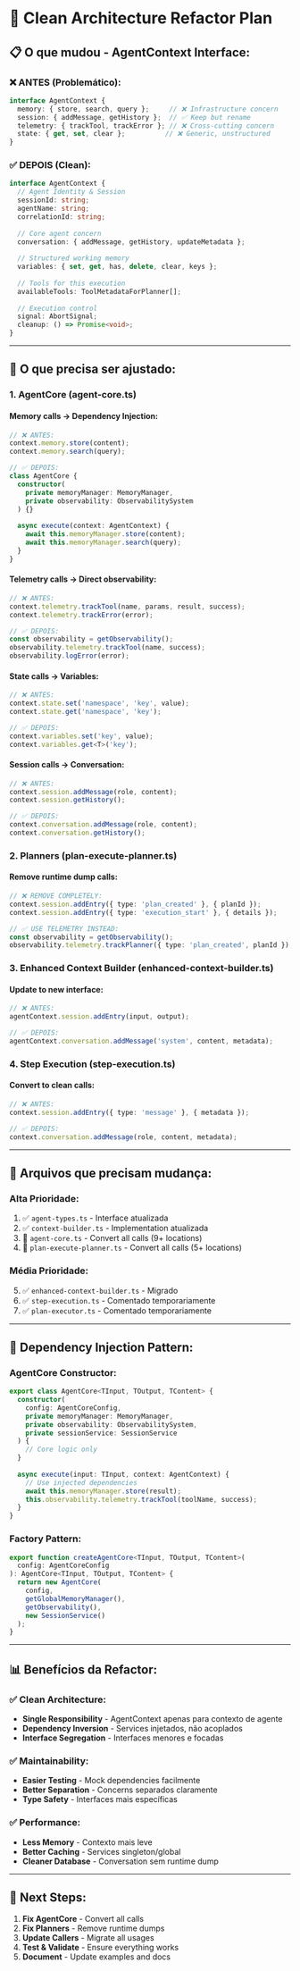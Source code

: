 # 🎯 Clean Architecture Refactor Plan

## **📋 O que mudou - AgentContext Interface:**

### **❌ ANTES (Problemático):**
```typescript
interface AgentContext {
  memory: { store, search, query };     // ❌ Infrastructure concern
  session: { addMessage, getHistory };  // ✅ Keep but rename
  telemetry: { trackTool, trackError }; // ❌ Cross-cutting concern
  state: { get, set, clear };          // ❌ Generic, unstructured
}
```

### **✅ DEPOIS (Clean):**
```typescript
interface AgentContext {
  // Agent Identity & Session
  sessionId: string;
  agentName: string;
  correlationId: string;
  
  // Core agent concern
  conversation: { addMessage, getHistory, updateMetadata };
  
  // Structured working memory
  variables: { set, get, has, delete, clear, keys };
  
  // Tools for this execution
  availableTools: ToolMetadataForPlanner[];
  
  // Execution control
  signal: AbortSignal;
  cleanup: () => Promise<void>;
}
```

---

## **🔧 O que precisa ser ajustado:**

### **1. AgentCore (agent-core.ts)**

#### **Memory calls → Dependency Injection:**
```typescript
// ❌ ANTES:
context.memory.store(content);
context.memory.search(query);

// ✅ DEPOIS: 
class AgentCore {
  constructor(
    private memoryManager: MemoryManager,
    private observability: ObservabilitySystem
  ) {}
  
  async execute(context: AgentContext) {
    await this.memoryManager.store(content);
    await this.memoryManager.search(query);
  }
}
```

#### **Telemetry calls → Direct observability:**
```typescript
// ❌ ANTES:
context.telemetry.trackTool(name, params, result, success);
context.telemetry.trackError(error);

// ✅ DEPOIS:
const observability = getObservability();
observability.telemetry.trackTool(name, success);
observability.logError(error);
```

#### **State calls → Variables:**
```typescript
// ❌ ANTES:
context.state.set('namespace', 'key', value);
context.state.get('namespace', 'key');

// ✅ DEPOIS:
context.variables.set('key', value);
context.variables.get<T>('key');
```

#### **Session calls → Conversation:**
```typescript
// ❌ ANTES:
context.session.addMessage(role, content);
context.session.getHistory();

// ✅ DEPOIS:
context.conversation.addMessage(role, content);
context.conversation.getHistory();
```

### **2. Planners (plan-execute-planner.ts)**

#### **Remove runtime dump calls:**
```typescript
// ❌ REMOVE COMPLETELY:
context.session.addEntry({ type: 'plan_created' }, { planId });
context.session.addEntry({ type: 'execution_start' }, { details });

// ✅ USE TELEMETRY INSTEAD:
const observability = getObservability();
observability.telemetry.trackPlanner({ type: 'plan_created', planId });
```

### **3. Enhanced Context Builder (enhanced-context-builder.ts)**

#### **Update to new interface:**
```typescript
// ❌ ANTES:
agentContext.session.addEntry(input, output);

// ✅ DEPOIS:
agentContext.conversation.addMessage('system', content, metadata);
```

### **4. Step Execution (step-execution.ts)**

#### **Convert to clean calls:**
```typescript
// ❌ ANTES:
context.session.addEntry({ type: 'message' }, { metadata });

// ✅ DEPOIS:
context.conversation.addMessage(role, content, metadata);
```

---

## **📁 Arquivos que precisam mudança:**

### **Alta Prioridade:**
1. ✅ `agent-types.ts` - Interface atualizada
2. ✅ `context-builder.ts` - Implementation atualizada  
3. 🔄 `agent-core.ts` - Convert all calls (9+ locations)
4. 🔄 `plan-execute-planner.ts` - Convert all calls (5+ locations)

### **Média Prioridade:**
5. ✅ `enhanced-context-builder.ts` - Migrado
6. ✅ `step-execution.ts` - Comentado temporariamente
7. ✅ `plan-executor.ts` - Comentado temporariamente

---

## **🚀 Dependency Injection Pattern:**

### **AgentCore Constructor:**
```typescript
export class AgentCore<TInput, TOutput, TContent> {
  constructor(
    config: AgentCoreConfig,
    private memoryManager: MemoryManager,
    private observability: ObservabilitySystem,
    private sessionService: SessionService
  ) {
    // Core logic only
  }
  
  async execute(input: TInput, context: AgentContext) {
    // Use injected dependencies
    await this.memoryManager.store(result);
    this.observability.telemetry.trackTool(toolName, success);
  }
}
```

### **Factory Pattern:**
```typescript
export function createAgentCore<TInput, TOutput, TContent>(
  config: AgentCoreConfig
): AgentCore<TInput, TOutput, TContent> {
  return new AgentCore(
    config,
    getGlobalMemoryManager(),
    getObservability(),
    new SessionService()
  );
}
```

---

## **📊 Benefícios da Refactor:**

### **✅ Clean Architecture:**
- **Single Responsibility** - AgentContext apenas para contexto de agente
- **Dependency Inversion** - Services injetados, não acoplados
- **Interface Segregation** - Interfaces menores e focadas

### **✅ Maintainability:**
- **Easier Testing** - Mock dependencies facilmente
- **Better Separation** - Concerns separados claramente  
- **Type Safety** - Interfaces mais específicas

### **✅ Performance:**
- **Less Memory** - Contexto mais leve
- **Better Caching** - Services singleton/global
- **Cleaner Database** - Conversation sem runtime dump

---

## **🎯 Next Steps:**

1. **Fix AgentCore** - Convert all calls
2. **Fix Planners** - Remove runtime dumps  
3. **Update Callers** - Migrate all usages
4. **Test & Validate** - Ensure everything works
5. **Document** - Update examples and docs